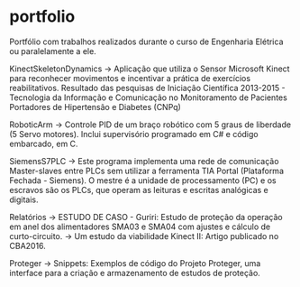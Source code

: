 # portfolio
Portfólio com trabalhos realizados durante o curso de Engenharia Elétrica ou paralelamente a ele.

KinectSkeletonDynamics -> Aplicação que utiliza o Sensor Microsoft Kinect para reconhecer movimentos e incentivar a prática de exercícios reabilitativos.
						  Resultado das pesquisas de Iniciação Científica 2013-2015 - Tecnologia da Informação e Comunicação no Monitoramento de Pacientes Portadores de 
						  Hipertensão e Diabetes  (CNPq)

RoboticArm             -> Controle PID de um braço robótico com 5 graus de liberdade (5 Servo motores). Inclui supervisório programado em C# e código embarcado, em C.

SiemensS7PLC           -> Este programa implementa uma rede de comunicação Master-slaves entre PLCs sem utilizar a ferramenta TIA Portal (Plataforma Fechada - Siemens).
						  O mestre é a unidade de processamento (PC) e os escravos são os PLCs, que operam as leituras e escritas analógicas e digitais.

Relatórios             -> ESTUDO DE CASO - Guriri:  Estudo de proteção da operação em anel dos alimentadores SMA03 e SMA04 com ajustes e cálculo de curto-circuito.
					   -> Um estudo da viabilidade Kinect II: Artigo publicado no CBA2016.

Proteger   			   -> Snippets: Exemplos de código do Projeto Proteger, uma interface para a criação e armazenamento de estudos de proteção.				  
